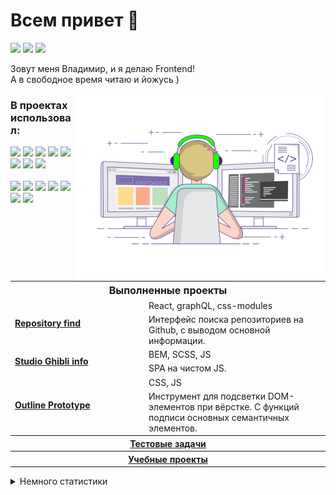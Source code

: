 # Всем привет 👋
<a target="_blank" href="https://t.me/ArtMan_8"><img src="https://img.shields.io/badge/Telegram-000000?style=plastic&logo=Telegram&labelColor=black"/></a>
<a target="_blank" href="https://www.linkedin.com/in/artman-888/"><img src="https://img.shields.io/badge/Linkedin-000000?style=plastic&logo=Linkedin&labelColor=black"/></a>
<a target="_blank" href="mailto:artman888@gmail.com"><img src="https://img.shields.io/badge/Gmail-000000?style=plastic&logo=Gmail&labelColor=black"/></a>

Зовут меня Владимир, и я делаю Frontend!<br>
А в свободное время читаю и йожусь )<br>

<img alt="developer" align="right" src="https://github.com/ArtMan-8/ArtMan-8/blob/master/img/coding-man.gif" width="400" height="300"/>
<h3>В&nbspпроектах&nbspиспользовал:</h3>
<div>
  <div>
    <img src="https://img.shields.io/badge/BEM-code-FF0000?style=flat-square&labelColor=black">
    <img src="https://img.shields.io/badge/Sass-code-FF0000?style=flat-square&logo=Sass&labelColor=black">
    <img src="https://img.shields.io/badge/TypeScript-code-FF0000?style=flat-square&logo=TypeScript&labelColor=black">
    <img src="https://img.shields.io/badge/React-code-FF0000?style=flat-square&logo=React&labelColor=black">
    <img src="https://img.shields.io/badge/Redux-code-FF0000?style=flat-square&logo=Redux&labelColor=black">
    <img src="https://img.shields.io/badge/StyledComponents-code-FF0000?style=flat-square&logo=styled-components&labelColor=black">
    <img src="https://img.shields.io/badge/GraphQL-code-FF0000?style=flat-square&logo=GraphQL&labelColor=black">
    <img src="https://img.shields.io/badge/Jest-code-FF0000?style=flat-square&logo=Jest&labelColor=black">
  </div><br>
  <div>
    <img src="https://img.shields.io/badge/VSCode-tool-0000FF?style=flat-square&logo=Visual-Studio-Code&labelColor=black">
    <img src="https://img.shields.io/badge/ESlint-tool-0000FF?style=flat-square&logo=ESlint&labelColor=black">
    <img src="https://img.shields.io/badge/JSDoc-tool-0000FF?style=flat-square&logo=JSDoc&labelColor=black">
    <img src="https://img.shields.io/badge/Webpack-tool-0000FF?style=flat-square&logo=Webpack&labelColor=black">
    <img src="https://img.shields.io/badge/TravisCI-tool-0000FF?style=flat-square&logo=Travis-CI&labelColor=black">
    <img src="https://img.shields.io/badge/ghPages-tool-0000FF?style=flat-square&logo=GitHub&labelColor=black">
    <img src="https://img.shields.io/badge/Figma-tool-0000FF?style=flat-square&logo=Figma&labelColor=black">
  </div>
</div>

<table>
  <tr>
    <th colspan="2" style="font-size: 16px; font-weight: 700;">Выполненные проекты</th>
  </tr>
    <tr>
    <td rowspan="2" width="200"><a target="_blank" href="https://github.com/ArtMan-8/repository-find"><b>Repository find</b></a></td>
    <td>React, graphQL, css-modules</td>
  </tr>
  <tr>
    <td>Интерфейс поиска репозиториев на Github, с выводом основной информации.</td>
  </tr>
  <tr>
    <td rowspan="2"><a target="_blank" href="https://github.com/ArtMan-8/Studio-Ghibli-info"><b>Studio Ghibli info</a></b></td>
    <td>BEM, SCSS, JS</td>
  </tr>
  <tr>
    <td>SPA на чистом JS.</td>
  </tr>
  <tr>
    <td rowspan="2" width="200"><a target="_blank" href="https://github.com/ArtMan-8/outline-prototype"><b>Outline Prototype</b></a></td>
    <td>CSS, JS</td>
  </tr>
  <tr>
    <td>Инструмент для подсветки DOM-элементов при вёрстке. С функций подписи основных семантичных элементов.</td>
  </tr>

  <tr>
    <th colspan="2"><a target="_blank" href="https://github.com/ArtMan-8/artman-8.github.io/blob/master/docs/test-tasks.md">Тестовые задачи</a></th>
  </tr>
  <tr>
    <th colspan="2"><a target="_blank" href="https://github.com/artman-training-projects">Учебные проекты</a></th>
  </tr>
</table>

<details>
<summary>Немного статистики</summary>
<img height="140px" src="https://github-readme-stats.vercel.app/api?username=artman-8&hide_title=true&hide_border=true&show_icons=true&include_all_commits=true&count_private=true&line_height=21&text_color=000&icon_color=000&bg_color=ea6161,ffc64d,fffc4d,52fa5a,4dfcff,c64dff&theme=graywhite" /><br>
<!--START_SECTION:waka-->
<!--END_SECTION:waka-->
</details>
